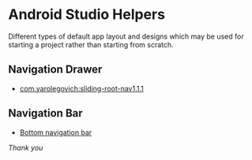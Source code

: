 # Android Studio Helpers
Different types of default app layout and designs which may be used for starting a project rather than starting from scratch.

## Navigation Drawer
- [com.yarolegovich:sliding-root-nav1.1.1](https://github.com/akash2099/Android-Studio-Helpers/tree/main/Navigation%20Drawer/com.yarolegovich_sliding-root-nav1.1.1)

## Navigation Bar
- [Bottom navigation bar](https://github.com/akash2099/Android-Studio-Helpers/tree/main/Navigation%20Bar/Bottom%20Navigation%20Bar)

*Thank you*
